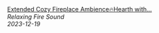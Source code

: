 <!--2024-01-14 01:04:00-->
<div class="yb">
  <a class="nodecor" href="/posts.html?relaks/extended_cozy_fireplace_ambiencehearth_with_crackling_sounds_10_hours">
    <img class="preview" data-videoid="BApVtnfK6-Q" src="https://i.ytimg.com/vi/BApVtnfK6-Q/hqdefault.jpg" align="middle" alt="">
  </a>
  <div class="inlbl text">
    <a class="nodecor" href="/posts.html?relaks/extended_cozy_fireplace_ambiencehearth_with_crackling_sounds_10_hours">Extended Cozy Fireplace Ambience🔥Hearth with...</a><br>
    <i class="smaller2">Relaxing Fire Sound</i><br>
    <i class="smaller3">2023-12-19</i>
  </div>
</div>
